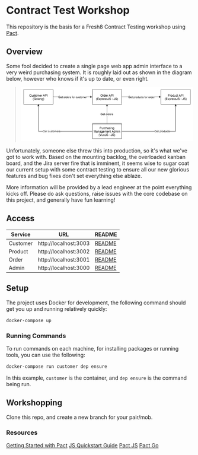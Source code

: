 # Contract Test Workshop

This repository is the basis for a Fresh8 Contract Testing workshop using [Pact](https://docs.pact.io/).

## Overview

Some fool decided to create a single page web app admin interface to a very weird
purchasing system. It is roughly laid out as shown in the diagram below, however
who knows if it's up to date, or even right.

> ![Layout](assets/ContractTestLayout.png)

Unfortunately, someone else threw this into production, so it's what we've got to
work with. Based on the mounting backlog, the overloaded kanban board, and the Jira
server fire that is imminent, it seems wise to sugar coat our current setup with
some contract testing to ensure all our new glorious features and bug fixes don't
set everything else ablaze.

More information will be provided by a lead engineer at the point everything kicks
off. Please do ask questions, raise issues with the core codebase on this project,
and generally have fun learning!

## Access

| Service  | URL                   | README                       |
| -------- | --------------------- | ---------------------------- |
| Customer | http://localhost:3003 | [README](customer/README.md) |
| Product  | http://localhost:3002 | [README](product/README.md)  |
| Order    | http://localhost:3001 | [README](order/README.md)    |
| Admin    | http://localhost:3000 | [README](admin/README.md)    |

## Setup

The project uses Docker for development, the following command should get you up and running relatively quickly:

```sh
docker-compose up
```

### Running Commands

To run commands on each machine, for installing packages or running tools, you can use the following:

```sh
docker-compose run customer dep ensure
```

In this example, `customer` is the container, and `dep ensure` is the command being run.

## Workshopping

Clone this repo, and create a new branch for your pair/mob.

### Resources

[Getting Started with Pact](https://docs.pact.io/getting_started)
[JS Quickstart Guide](https://docs.pact.io/implementation_guides/javascript)
[Pact JS](https://github.com/pact-foundation/pact-js)
[Pact Go](https://github.com/pact-foundation/pact-go)

